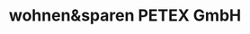 ---
title: "wohnen&sparen PETEX GmbH"
url: /brand-erbisdorf/wohnenundsparen-petex-gmbh/
shop: Baumarkt
---